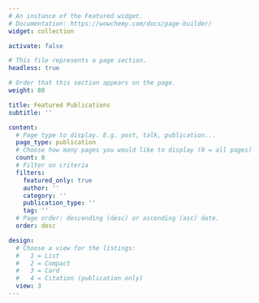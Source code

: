 ```yaml
---
# An instance of the Featured widget.
# Documentation: https://wowchemy.com/docs/page-builder/
widget: collection

activate: false

# This file represents a page section.
headless: true

# Order that this section appears on the page.
weight: 80

title: Featured Publications
subtitle: ''

content:
  # Page type to display. E.g. post, talk, publication...
  page_type: publication
  # Choose how many pages you would like to display (0 = all pages)
  count: 0
  # Filter on criteria
  filters:
    featured_only: true
    author: ''
    category: ''
    publication_type: ''
    tag: ''
  # Page order: descending (desc) or ascending (asc) date.
  order: desc

design:
  # Choose a view for the listings:
  #   1 = List
  #   2 = Compact
  #   3 = Card
  #   4 = Citation (publication only)
  view: 3
---
```

